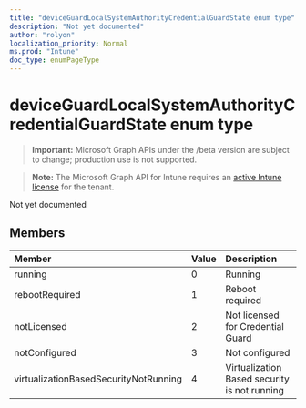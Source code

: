 ```yaml
---
title: "deviceGuardLocalSystemAuthorityCredentialGuardState enum type"
description: "Not yet documented"
author: "rolyon"
localization_priority: Normal
ms.prod: "Intune"
doc_type: enumPageType
---
```


# deviceGuardLocalSystemAuthorityCredentialGuardState enum type

> **Important:** Microsoft Graph APIs under the /beta version are subject to change; production use is not supported.

> **Note:** The Microsoft Graph API for Intune requires an [active Intune license](https://go.microsoft.com/fwlink/?linkid=839381) for the tenant.

Not yet documented

## Members
|Member|Value|Description|
|:---|:---|:---|
|running|0|Running|
|rebootRequired|1|Reboot required|
|notLicensed|2|Not licensed for Credential Guard|
|notConfigured|3|Not configured|
|virtualizationBasedSecurityNotRunning|4|Virtualization Based security is not running|



